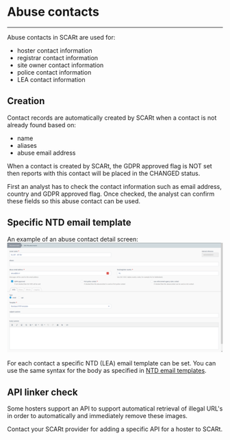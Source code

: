 # Abuse contacts

---

Abuse contacts in SCARt are used for:

- hoster contact information
- registrar contact information
- site owner contact information
- police contact information
- LEA contact information

## Creation 

Contact records are automatically created by SCARt when a contact is not already found 
based on:

- name
- aliases
- abuse email address

When a contact is created by SCARt, the GDPR approved flag is NOT set then reports with this 
contact will be placed in the CHANGED status. 

First an analyst has to check the contact information such as email address, country and 
GDPR approved flag. Once checked, the analyst can confirm these fields so this abuse contact 
can be used.

## Specific NTD email template

An example of an abuse contact detail screen:
![img.png](img.png)

For each contact a specific NTD (LEA) email template can be set. You can use the same 
syntax for the body as specified in [NTD email templates](../basic/ntd.md). 

## API linker check

Some hosters support an API to support automatical retrieval of illegal URL's in order to 
automatically and immediately remove these images.

Contact your SCARt provider for adding a specific API for a hoster to SCARt. 


